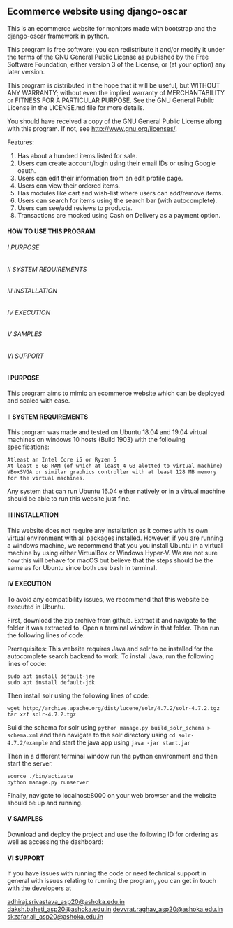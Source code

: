 Ecommerce website using django-oscar
------------------------------------

This is an ecommerce website for monitors made with bootstrap and the django-oscar framework in python.

This program is free software: you can redistribute it and/or modify
it under the terms of the GNU General Public License as published by
the Free Software Foundation, either version 3 of the License, or
(at your option) any later version.

This program is distributed in the hope that it will be useful,
but WITHOUT ANY WARRANTY; without even the implied warranty of
MERCHANTABILITY or FITNESS FOR A PARTICULAR PURPOSE.  See the
GNU General Public License in the LICENSE.md file for more details.

You should have received a copy of the GNU General Public License
along with this program.  If not, see <http://www.gnu.org/licenses/>.

Features:
1. Has about a hundred items listed for sale.
1. Users can create account/login using their email IDs or using Google oauth.
1. Users can edit their information from an edit profile page.
1. Users can view their ordered items.
1. Has modules like cart and wish-list where users can add/remove items.
1. Users can search for items using the search bar (with autocomplete). 
1. Users can see/add reviews to products.
1. Transactions are mocked using Cash on Delivery as a payment option.


#### HOW TO USE THIS PROGRAM

######	I	PURPOSE
######	II	SYSTEM REQUIREMENTS
######	III	INSTALLATION
######	IV	EXECUTION 
######	V	SAMPLES
######	VI	SUPPORT

####	I	PURPOSE

This program aims to mimic an ecommerce website which can be deployed and scaled with ease. 

####	II	SYSTEM REQUIREMENTS
   
   This program was made and tested on Ubuntu 18.04 and 19.04 virtual machines on windows 10 hosts (Build 1903) with the following specifications:

	Atleast an Intel Core i5 or Ryzen 5
	At least 8 GB RAM (of which at least 4 GB alotted to virtual machine)
	VBoxSVGA or similar graphics controller with at least 128 MB memory for the virtual machines.

   Any system that can run Ubuntu 16.04 either natively or in a virtual machine should be able to run this website just fine.

####	III	INSTALLATION
	
This website does not require any installation as it comes with its own virtual environment with all packages installed.
However, if you are running a windows machine, we recommend that you you install Ubuntu in a virtual machine by using either VirtualBox or Windows Hyper-V.
We are not sure how this will behave for macOS but believe that the steps should be the same as for Ubuntu since both use bash in terminal.
	
####	IV	EXECUTION
	
To avoid any compatibility issues, we recommend that this website be executed in Ubuntu.

First, download the zip archive from github. Extract it and navigate to the folder it was extracted to. Open a terminal window in that folder. Then run the following lines of code:

Prerequisites:
This website requires Java and solr to be installed for the autocomplete search backend to work. To install Java, run the following lines of code:

```
sudo apt install default-jre
sudo apt install default-jdk
```

Then install solr using the following lines of code:

```
wget http://archive.apache.org/dist/lucene/solr/4.7.2/solr-4.7.2.tgz
tar xzf solr-4.7.2.tgz
```

Build the schema for solr using `python manage.py build_solr_schema > schema.xml` and then navigate to the solr directory using `cd solr-4.7.2/example` and start the java app using `java -jar start.jar`

Then in a different terminal window run the python environment and then start the server.

```
source ./bin/activate
python manage.py runserver
```

Finally, navigate to localhost:8000 on your web browser and the website should be up and running.

####	V	SAMPLES
	
Download and deploy the project and use the following ID for ordering as well as accessing the dashboard:


####	VI	SUPPORT
	
If you have issues with running the code or need technical support in general with
issues relating to running the program, you can get in touch with the developers at

adhiraj.srivastava_asp20@ashoka.edu.in
daksh.baheti_asp20@ashoka.edu.in
devvrat.raghav_asp20@ashoka.edu.in
skzafar.ali_asp20@ashoka.edu.in

